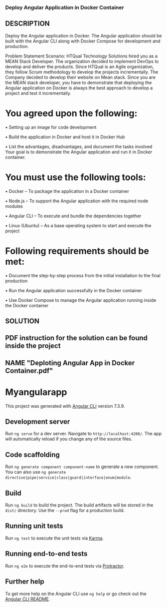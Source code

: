 ### Deploy Angular Application in Docker Container
## DESCRIPTION
Deploy the Angular application in Docker. The Angular application should be built with the Angular CLI along with Docker Compose for development and production. 

Problem Statement Scenario: 
HTQual Technology Solutions hired you as a MEAN Stack Developer. The organization decided to implement DevOps to develop and deliver the products. Since HTQual is an Agile organization, they follow Scrum methodology to develop the projects incrementally. The Company decided to develop their website on Mean stack. Since you are the MEAN stack developer, you have to demonstrate that deploying the Angular application on Docker is always the best approach to develop a project and test it incrementally. 

# You agreed upon the following:

• Setting up an image for code development

• Build the application in Docker and host it in Docker Hub

• List the advantages, disadvantages, and document the tasks involved
Your goal is to demonstrate the Angular application and run it in Docker container.

# You must use the following tools: 
  
  • Docker – To package the application in a Docker container 
  
  • Node.js – To support the Angular application with the required node modules
  
  • Angular CLI – To execute and bundle the dependencies together
  
  • Linux (Ubuntu) – As a base operating system to start and execute the project

# Following requirements should be met:
  
  • Document the step-by-step process from the initial installation to the final production
  
  • Run the Angular application successfully in the Docker container
  
  • Use Docker Compose to manage the Angular application running inside the Docker container


## SOLUTION
## PDF instruction for the solution can be found inside the project 
## NAME "Deploting Angular App in Docker Container.pdf"

# Myangularapp

This project was generated with [Angular CLI](https://github.com/angular/angular-cli) version 7.3.9.

## Development server

Run `ng serve` for a dev server. Navigate to `http://localhost:4200/`. The app will automatically reload if you change any of the source files.

## Code scaffolding

Run `ng generate component component-name` to generate a new component. You can also use `ng generate directive|pipe|service|class|guard|interface|enum|module`.

## Build

Run `ng build` to build the project. The build artifacts will be stored in the `dist/` directory. Use the `--prod` flag for a production build.

## Running unit tests

Run `ng test` to execute the unit tests via [Karma](https://karma-runner.github.io).

## Running end-to-end tests

Run `ng e2e` to execute the end-to-end tests via [Protractor](http://www.protractortest.org/).

## Further help

To get more help on the Angular CLI use `ng help` or go check out the [Angular CLI README](https://github.com/angular/angular-cli/blob/master/README.md).


